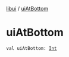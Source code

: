 [libui](index.md) / [uiAtBottom](./ui-at-bottom.md)

# uiAtBottom

`val uiAtBottom: `[`Int`](https://kotlinlang.org/api/latest/jvm/stdlib/kotlin/-int/index.html)